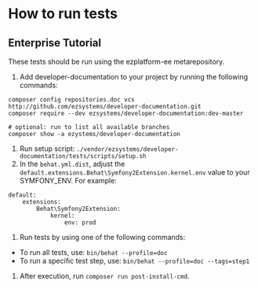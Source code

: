 # How to run tests

## Enterprise Tutorial

These tests should be run using the ezplatform-ee metarepository.

1. Add developer-documentation to your project by running the following commands:
```
composer config repositories.doc vcs http://github.com/ezsystems/developer-documentation.git
composer require --dev ezsystems/developer-documentation:dev-master

# optional: run to list all available branches
composer show -a ezystems/developer-documentation
```
1. Run setup script:
`./vendor/ezsystems/developer-documentation/tests/scripts/setup.sh`
1. In the `behat.yml.dist`, adjust the `default.extensions.Behat\Symfony2Extension.kernel.env` value to your SYMFONY_ENV.
For example:
```
default:
    extensions:
        Behat\Symfony2Extension:
            kernel:
                env: prod
```
1. Run tests by using one of the following commands:
- To run all tests, use: `bin/behat --profile=doc`
- To run a specific test step, use: `bin/behat --profile=doc --tags=step1`
1. After execution, run `composer run post-install-cmd`.
